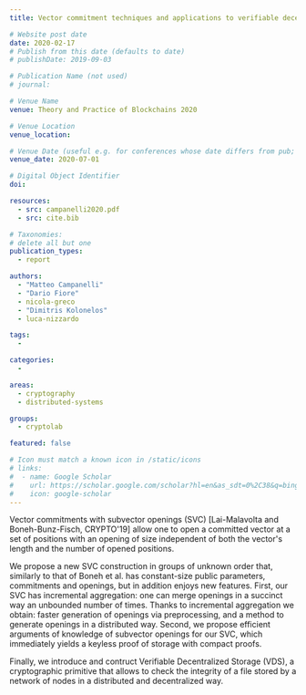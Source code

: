 ```yaml
---
title: Vector commitment techniques and applications to verifiable decentralized storage

# Website post date
date: 2020-02-17
# Publish from this date (defaults to date)
# publishDate: 2019-09-03

# Publication Name (not used)
# journal:

# Venue Name
venue: Theory and Practice of Blockchains 2020

# Venue Location
venue_location:

# Venue Date (useful e.g. for conferences whose date differs from pub; defaults to date)
venue_date: 2020-07-01

# Digital Object Identifier
doi:

resources:
  - src: campanelli2020.pdf
  - src: cite.bib

# Taxonomies:
# delete all but one
publication_types:
  - report

authors:
  - "Matteo Campanelli"
  - "Dario Fiore"
  - nicola-greco
  - "Dimitris Kolonelos"
  - luca-nizzardo

tags:
  -

categories:
  -

areas:
  - cryptography
  - distributed-systems

groups:
  - cryptolab

featured: false

# Icon must match a known icon in /static/icons
# links:
#  - name: Google Scholar
#    url: https://scholar.google.com/scholar?hl=en&as_sdt=0%2C38&q=bing&btnG=
#    icon: google-scholar
---
```


Vector commitments with subvector openings (SVC) [Lai-Malavolta and Boneh-Bunz-Fisch, CRYPTO'19] allow one to open a committed vector at a set of positions with an opening of size independent of both the vector's length and the number of opened positions.

We propose a new SVC construction in groups of unknown order that, similarly to that of Boneh et al. has constant-size public parameters, commitments and openings, but in addition enjoys new features. First, our SVC has incremental aggregation: one can merge openings in a succinct way an unbounded number of times. Thanks to incremental aggregation we obtain: faster generation of openings via preprocessing, and a method to generate openings in a distributed way. Second, we propose efficient arguments of knowledge of subvector openings for our SVC, which immediately yields a keyless proof of storage with compact proofs.

Finally, we introduce and contruct Verifiable Decentralized Storage (VDS), a cryptographic primitive that allows to check the integrity of a file stored by a network of nodes in a distributed and decentralized way.
